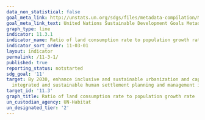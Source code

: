 ```yaml
---
data_non_statistical: false
goal_meta_link: http://unstats.un.org/sdgs/files/metadata-compilation/Metadata-Goal-11.pdf
goal_meta_link_text: United Nations Sustainable Development Goals Metadata (pdf 2066kB)
graph_type: line
indicator: 11.3.1
indicator_name: Ratio of land consumption rate to population growth rate
indicator_sort_order: 11-03-01
layout: indicator
permalink: /11-3-1/
published: true
reporting_status: notstarted
sdg_goal: '11'
target: By 2030, enhance inclusive and sustainable urbanization and capacity for participatory,
  integrated and sustainable human settlement planning and management in all countries
target_id: '11.3'
graph_title: Ratio of land consumption rate to population growth rate
un_custodian_agency: UN-Habitat
un_designated_tier: '2'
---
```

